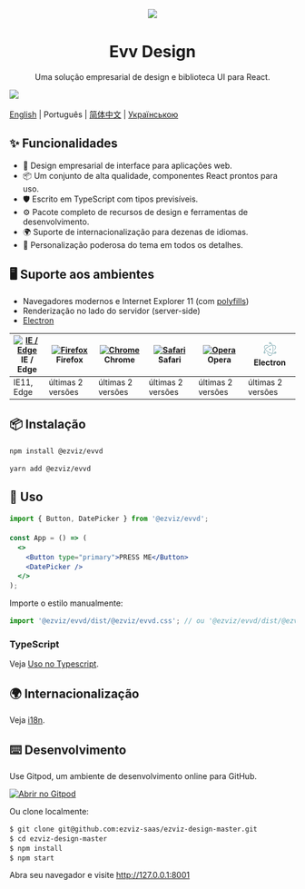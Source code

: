<p align="center">
  <a href="https://saastest3.ys7.com/evvd/">
    <img width="200" src="https://es.ys7.com/ys/img/logo.256e18ae.png">
  </a>
</p>

<h1 align="center">Evv Design</h1>

<div align="center">

Uma solução empresarial de design e biblioteca UI para React.

</div>

[![](https://gw.alipayobjects.com/mdn/rms_08e378/afts/img/A*Yl83RJhUE7kAAAAAAAAAAABkARQnAQ)](https://saastest3.ys7.com/evvd/index-cn)

[English](./README.md) | Português | [简体中文](./README-zh_CN.md) | [Українською](./README-uk_UA.md)

## ✨ Funcionalidades

- 🌈 Design empresarial de interface para aplicações web.
- 📦 Um conjunto de alta qualidade, componentes React prontos para uso.
- 🛡 Escrito em TypeScript com tipos previsíveis.
- ⚙️ Pacote completo de recursos de design e ferramentas de desenvolvimento.
- 🌍 Suporte de internacionalização para dezenas de idiomas.
- 🎨 Personalização poderosa do tema em todos os detalhes.

## 🖥 Suporte aos ambientes

- Navegadores modernos e Internet Explorer 11 (com [polyfills](https://ant.design/docs/react/getting-started#Compatibility))
- Renderização no lado do servidor (server-side)
- [Electron](https://www.electronjs.org/)

| [<img src="https://raw.githubusercontent.com/alrra/browser-logos/master/src/edge/edge_48x48.png" alt="IE / Edge" width="24px" height="24px" />](http://godban.github.io/browsers-support-badges/)</br>IE / Edge | [<img src="https://raw.githubusercontent.com/alrra/browser-logos/master/src/firefox/firefox_48x48.png" alt="Firefox" width="24px" height="24px" />](http://godban.github.io/browsers-support-badges/)</br>Firefox | [<img src="https://raw.githubusercontent.com/alrra/browser-logos/master/src/chrome/chrome_48x48.png" alt="Chrome" width="24px" height="24px" />](http://godban.github.io/browsers-support-badges/)</br>Chrome | [<img src="https://raw.githubusercontent.com/alrra/browser-logos/master/src/safari/safari_48x48.png" alt="Safari" width="24px" height="24px" />](http://godban.github.io/browsers-support-badges/)</br>Safari | [<img src="https://raw.githubusercontent.com/alrra/browser-logos/master/src/opera/opera_48x48.png" alt="Opera" width="24px" height="24px" />](http://godban.github.io/browsers-support-badges/)</br>Opera | [<img src="https://raw.githubusercontent.com/alrra/browser-logos/master/src/electron/electron_48x48.png" alt="Electron" width="24px" height="24px" />](http://godban.github.io/browsers-support-badges/)</br>Electron |
| --- | --- | --- | --- | --- | --- |
| IE11, Edge | últimas 2 versões | últimas 2 versões | últimas 2 versões | últimas 2 versões | últimas 2 versões |

## 📦 Instalação

```bash
npm install @ezviz/evvd
```

```bash
yarn add @ezviz/evvd
```

## 🔨 Uso

```jsx
import { Button, DatePicker } from '@ezviz/evvd';

const App = () => (
  <>
    <Button type="primary">PRESS ME</Button>
    <DatePicker />
  </>
);
```

Importe o estilo manualmente:

```jsx
import '@ezviz/evvd/dist/@ezviz/evvd.css'; // ou '@ezviz/evvd/dist/@ezviz/evvd.less'
```

### TypeScript

Veja [Uso no Typescript](https://saastest3.ys7.com/evvd/docs/react/use-in-typescript-cn).

## 🌍 Internacionalização

Veja [i18n](https://saastest3.ys7.com/evvd/docs/react/i18n-cn).

## ⌨️ Desenvolvimento

Use Gitpod, um ambiente de desenvolvimento online para GitHub.

[![Abrir no Gitpod](https://gitpod.io/button/open-in-gitpod.svg)](https://gitpod.io/#https://github.com/ezviz-saas/ezviz-design-master)

Ou clone localmente:

```bash
$ git clone git@github.com:ezviz-saas/ezviz-design-master.git
$ cd ezviz-design-master
$ npm install
$ npm start
```

Abra seu navegador e visite http://127.0.0.1:8001